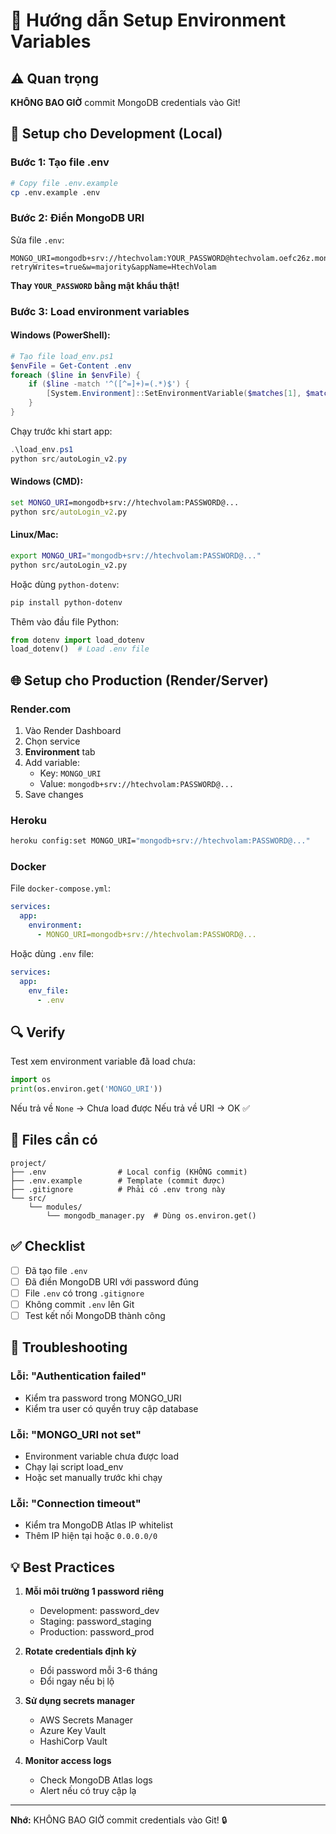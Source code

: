 # 🔐 Hướng dẫn Setup Environment Variables

## ⚠️ Quan trọng

**KHÔNG BAO GIỜ** commit MongoDB credentials vào Git!

## 🚀 Setup cho Development (Local)

### Bước 1: Tạo file .env

```bash
# Copy file .env.example
cp .env.example .env
```

### Bước 2: Điền MongoDB URI

Sửa file `.env`:
```env
MONGO_URI=mongodb+srv://htechvolam:YOUR_PASSWORD@htechvolam.oefc26z.mongodb.net/?retryWrites=true&w=majority&appName=HtechVolam
```

**Thay `YOUR_PASSWORD` bằng mật khẩu thật!**

### Bước 3: Load environment variables

#### Windows (PowerShell):
```powershell
# Tạo file load_env.ps1
$envFile = Get-Content .env
foreach ($line in $envFile) {
    if ($line -match '^([^=]+)=(.*)$') {
        [System.Environment]::SetEnvironmentVariable($matches[1], $matches[2], 'Process')
    }
}
```

Chạy trước khi start app:
```powershell
.\load_env.ps1
python src/autoLogin_v2.py
```

#### Windows (CMD):
```cmd
set MONGO_URI=mongodb+srv://htechvolam:PASSWORD@...
python src/autoLogin_v2.py
```

#### Linux/Mac:
```bash
export MONGO_URI="mongodb+srv://htechvolam:PASSWORD@..."
python src/autoLogin_v2.py
```

Hoặc dùng `python-dotenv`:
```bash
pip install python-dotenv
```

Thêm vào đầu file Python:
```python
from dotenv import load_dotenv
load_dotenv()  # Load .env file
```

## 🌐 Setup cho Production (Render/Server)

### Render.com

1. Vào Render Dashboard
2. Chọn service
3. **Environment** tab
4. Add variable:
   - Key: `MONGO_URI`
   - Value: `mongodb+srv://htechvolam:PASSWORD@...`
5. Save changes

### Heroku

```bash
heroku config:set MONGO_URI="mongodb+srv://htechvolam:PASSWORD@..."
```

### Docker

File `docker-compose.yml`:
```yaml
services:
  app:
    environment:
      - MONGO_URI=mongodb+srv://htechvolam:PASSWORD@...
```

Hoặc dùng `.env` file:
```yaml
services:
  app:
    env_file:
      - .env
```

## 🔍 Verify

Test xem environment variable đã load chưa:

```python
import os
print(os.environ.get('MONGO_URI'))
```

Nếu trả về `None` → Chưa load được
Nếu trả về URI → OK ✅

## 📁 Files cần có

```
project/
├── .env                # Local config (KHÔNG commit)
├── .env.example        # Template (commit được)
├── .gitignore          # Phải có .env trong này
└── src/
    └── modules/
        └── mongodb_manager.py  # Dùng os.environ.get()
```

## ✅ Checklist

- [ ] Đã tạo file `.env`
- [ ] Đã điền MongoDB URI với password đúng
- [ ] File `.env` có trong `.gitignore`
- [ ] Không commit `.env` lên Git
- [ ] Test kết nối MongoDB thành công

## 🐛 Troubleshooting

### Lỗi: "Authentication failed"
- Kiểm tra password trong MONGO_URI
- Kiểm tra user có quyền truy cập database

### Lỗi: "MONGO_URI not set"
- Environment variable chưa được load
- Chạy lại script load_env
- Hoặc set manually trước khi chạy

### Lỗi: "Connection timeout"
- Kiểm tra MongoDB Atlas IP whitelist
- Thêm IP hiện tại hoặc `0.0.0.0/0`

## 💡 Best Practices

1. **Mỗi môi trường 1 password riêng**
   - Development: password_dev
   - Staging: password_staging
   - Production: password_prod

2. **Rotate credentials định kỳ**
   - Đổi password mỗi 3-6 tháng
   - Đổi ngay nếu bị lộ

3. **Sử dụng secrets manager**
   - AWS Secrets Manager
   - Azure Key Vault
   - HashiCorp Vault

4. **Monitor access logs**
   - Check MongoDB Atlas logs
   - Alert nếu có truy cập lạ

---

**Nhớ:** KHÔNG BAO GIỜ commit credentials vào Git! 🔒

